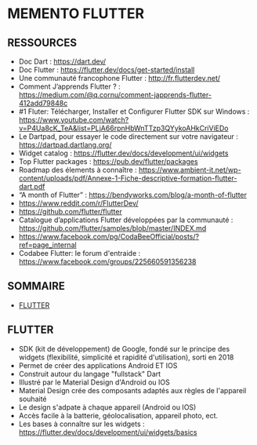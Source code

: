 # MEMENTO FLUTTER


## RESSOURCES

* Doc Dart : https://dart.dev/
* Doc Flutter : https://flutter.dev/docs/get-started/install
* Une communauté francophone Flutter : http://fr.flutterdev.net/
* Comment J’apprends Flutter ? : https://medium.com/@q.cornu/comment-japprends-flutter-412add79848c
* #1 Fluter: Télécharger, Installer et Configurer Flutter SDK sur Windows : https://www.youtube.com/watch?v=P4Ua8cK_TeA&list=PLjA66rpnHbWnTTzp3QYykoAHkCriViEDo
* Le Dartpad, pour essayer le code directement sur votre navigateur : https://dartpad.dartlang.org/  
* Widget catalog : https://flutter.dev/docs/development/ui/widgets
* Top Flutter packages : https://pub.dev/flutter/packages
* Roadmap des élements à connaître : https://www.ambient-it.net/wp-content/uploads/pdf/Annexe-1-Fiche-descriptive-formation-flutter-dart.pdf
* “A month of Flutter” : https://bendyworks.com/blog/a-month-of-flutter
* https://www.reddit.com/r/FlutterDev/
* https://github.com/flutter/flutter
* Catalogue d’applications Flutter développées par la communauté : https://github.com/flutter/samples/blob/master/INDEX.md
* https://www.facebook.com/pg/CodaBeeOfficial/posts/?ref=page_internal
* Codabee Flutter: le forum d'entraide : https://www.facebook.com/groups/225660591356238

## SOMMAIRE

* [FLUTTER](#flutter)



## FLUTTER

* SDK (kit de développement) de Google, fondé sur le principe des widgets (flexibilité, simplicité et rapidité d'utilisation), sorti en 2018
* Permet de créer des applications Android ET IOS
* Construit autour du langage "fullstack" Dart
* Illustré par le Material Design d'Android ou IOS
* Material Design crée des composants adaptés aux règles de l'appareil souhaité
* Le design s'adpate à chaque appareil (Android ou IOS)
* Accès facile à la batterie, géolocalisation, appareil photo, ect.
* Les bases à connaître sur les widgets : https://flutter.dev/docs/development/ui/widgets/basics